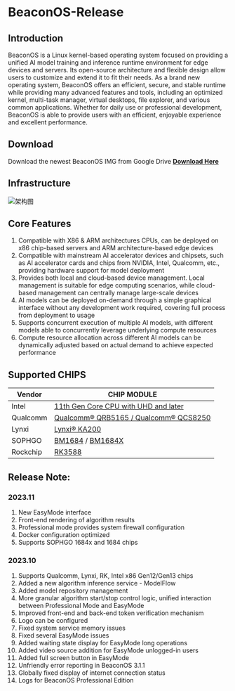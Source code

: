 # BeaconOS-Release

## Introduction
BeaconOS is a Linux kernel-based operating system focused on providing a unified AI model training and inference runtime environment for edge devices and servers. Its open-source architecture and flexible design allow users to customize and extend it to fit their needs. As a brand new operating system, BeaconOS offers an efficient, secure, and stable runtime while providing many advanced features and tools, including an optimized kernel, multi-task manager, virtual desktops, file explorer, and various common applications. Whether for daily use or professional development, BeaconOS is able to provide users with an efficient, enjoyable experience and excellent performance.

## Download
Download the newest BeaconOS IMG from Google Drive
[**Download Here**](https://drive.google.com/drive/folders/1-06uuwvtTiPC9eH4FoVz26fknRdzZcFx?usp=sharing)

## Infrastructure
![架构图](https://github.com/YuntuWiseVision/BeaconOS-Release/assets/148029179/534ee924-7032-4511-89b7-c833513459e0)

## Core Features
1. Compatible with X86 & ARM architectures CPUs, can be deployed on x86 chip-based servers and ARM architecture-based edge devices  
2. Compatible with mainstream AI accelerator devices and chipsets, such as AI accelerator cards and chips from NVIDIA, Intel, Qualcomm, etc., providing hardware support for model deployment
3. Provides both local and cloud-based device management. Local management is suitable for edge computing scenarios, while cloud-based management can centrally manage large-scale devices
4. AI models can be deployed on-demand through a simple graphical interface without any development work required, covering full process from deployment to usage
5. Supports concurrent execution of multiple AI models, with different models able to concurrently leverage underlying compute resources  
6. Compute resource allocation across different AI models can be dynamically adjusted based on actual demand to achieve expected performance

## Supported CHIPS
| Vendor | CHIP MODULE |
| --- | --- |
| Intel | [11th Gen Core CPU with UHD and later](https://www.intel.com/content/www/us/en/products/platforms/details/tiger-lake-up3.html) |
| Qualcomm | [Qualcomm® QRB5165 / Qualcomm® QCS8250](https://www.thundercomm.com/product/eb5-edge-ai-box/#specifications) |
| Lynxi | [Lynxi® KA200](https://lynxi.com/lq2001/18.html) |
| SOPHGO | [BM1684](https://www.sophgo.com/product/introduce/bm1684.html) / [BM1684X](https://www.sophgo.com/product/introduce/bm1684x.html) |
| Rockchip | [RK3588](https://www.rock-chips.com/a/cn/product/RK35xilie/2022/0926/1656.html) |

## Release Note:
### 2023.11
1. New EasyMode interface 
1. Front-end rendering of algorithm results
1. Professional mode provides system firewall configuration
1. Docker configuration optimized
1. Supports SOPHGO 1684x and 1684 chips

### 2023.10
1. Supports Qualcomm, Lynxi, RK, Intel x86 Gen12/Gen13 chips
1. Added a new algorithm inference service - ModelFlow
1. Added model repository management
1. More granular algorithm start/stop control logic, unified interaction between Professional Mode and EasyMode
1. Improved front-end and back-end token verification mechanism
1. Logo can be configured
1. Fixed system service memory issues
1. Fixed several EasyMode issues
1. Added waiting state display for EasyMode long operations
1. Added video source addition for EasyMode unlogged-in users
1. Added full screen button in EasyMode
1. Unfriendly error reporting in BeaconOS 3.1.1
1. Globally fixed display of internet connection status
1. Logs for BeaconOS Professional Edition
